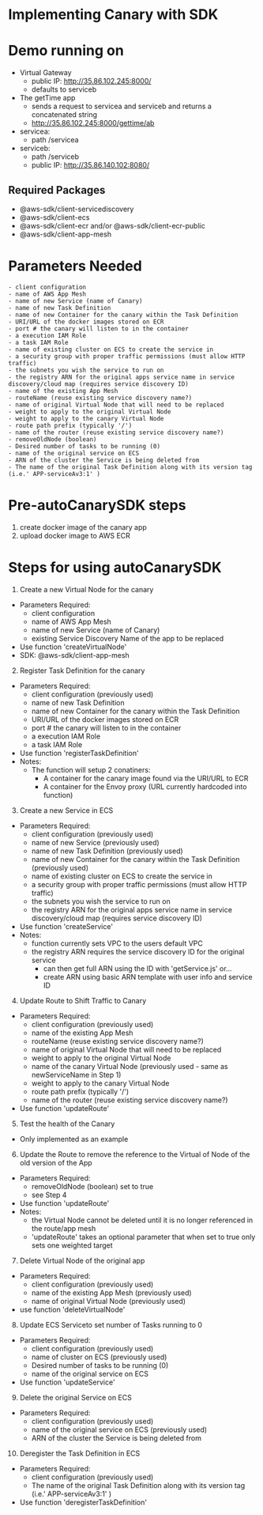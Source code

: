 # Implementing Canary with SDK

# Demo running on 
- Virtual Gateway
  - public IP: http://35.86.102.245:8000/
  - defaults to serviceb
- The getTime app 
  - sends a request to servicea and serviceb and returns a concatenated string
  - http://35.86.102.245:8000/gettime/ab
- servicea: 
  - path /servicea
- serviceb:
  - path /serviceb
  - public IP: http://35.86.140.102:8080/

## Required Packages ##
- @aws-sdk/client-servicediscovery
- @aws-sdk/client-ecs
- @aws-sdk/client-ecr and/or @aws-sdk/client-ecr-public
- @aws-sdk/client-app-mesh

# Parameters Needed
    - client configuration
    - name of AWS App Mesh
    - name of new Service (name of Canary)
    - name of new Task Definition
    - name of new Container for the canary within the Task Definition
    - URI/URL of the docker images stored on ECR
    - port # the canary will listen to in the container
    - a execution IAM Role
    - a task IAM Role
    - name of existing cluster on ECS to create the service in
    - a security group with proper traffic permissions (must allow HTTP traffic)
    - the subnets you wish the service to run on
    - the registry ARN for the original apps service name in service discovery/cloud map (requires service discovery ID)
    - name of the existing App Mesh 
    - routeName (reuse existing service discovery name?)
    - name of original Virtual Node that will need to be replaced
    - weight to apply to the original Virtual Node
    - weight to apply to the canary Virtual Node
    - route path prefix (typically '/')
    - name of the router (reuse existing service discovery name?)
    - removeOldNode (boolean)
    - Desired number of tasks to be running (0)
    - name of the original service on ECS
    - ARN of the cluster the Service is being deleted from
    - The name of the original Task Definition along with its version tag (i.e.' APP-serviceAv3:1' )

# Pre-autoCanarySDK steps
1. create docker image of the canary app
2. upload docker image to AWS ECR

# Steps for using autoCanarySDK
1. Create a new Virtual Node for the canary
  - Parameters Required:
    - client configuration
    - name of AWS App Mesh
    - name of new Service (name of Canary)
    - existing Service Discovery Name of the app to be replaced
  - Use function 'createVirtualNode'
  - SDK: @aws-sdk/client-app-mesh

2. Register Task Definition for the canary
  - Parameters Required:
    - client configuration (previously used)
    - name of new Task Definition
    - name of new Container for the canary within the Task Definition
    - URI/URL of the docker images stored on ECR
    - port # the canary will listen to in the container
    - a execution IAM Role
    - a task IAM Role
  - Use function 'registerTaskDefinition'
  - Notes:
    - The function will setup 2 conatiners:
      - A container for the canary image found via the URI/URL to ECR
      - A container for the Envoy proxy (URL currently hardcoded into function)

3. Create a new Service in ECS
  - Parameters Required:
    - client configuration (previously used)
    - name of new Service (previously used)
    - name of new Task Definition (previously used)
    - name of new Container for the canary within the Task Definition (previously used)
    - name of existing cluster on ECS to create the service in
    - a security group with proper traffic permissions (must allow HTTP traffic)
    - the subnets you wish the service to run on
    - the registry ARN for the original apps service name in service discovery/cloud map (requires service discovery ID)
  - Use function 'createService'
  - Notes:
    - function currently sets VPC to the users default VPC
    - the registry ARN requires the service discovery ID for the original service 
      - can then get full ARN using the ID with 'getService.js' or...
      - create ARN using basic ARN template with user info and service ID

4. Update Route to Shift Traffic to Canary
  - Parameters Required:
    - client configuration (previously used)
    - name of the existing App Mesh 
    - routeName (reuse existing service discovery name?)
    - name of original Virtual Node that will need to be replaced
    - weight to apply to the original Virtual Node
    - name of the canary Virtual Node (previously used - same as newServiceName in Step 1)
    - weight to apply to the canary Virtual Node
    - route path prefix (typically '/')
    - name of the router (reuse existing service discovery name?)
  - Use function 'updateRoute'

5. Test the health of the Canary
  - Only implemented as an example 

6. Update the Route to remove the reference to the Virtual of Node of the old version of the App
  - Parameters Required:
    - removeOldNode (boolean) set to true
    - see Step 4
  - Use function 'updateRoute'
  - Notes:
    - the Virtual Node cannot be deleted until it is no longer referenced in the route/app mesh
    - 'updateRoute' takes an optional parameter that when set to true only sets one weighted target

7. Delete Virtual Node of the original app
  - Parameters Required:
    - client configuration (previously used)
    - name of the existing App Mesh (previously used)
    - name of original Virtual Node (previously used)
  - use function 'deleteVirtualNode'

8. Update ECS Serviceto set number of Tasks running to 0
  - Parameters Required:
    - client configuration (previously used)
    - name of  cluster on ECS (previously used)
    - Desired number of tasks to be running (0)
    - name of the original service on ECS
  - Use function 'updateService'

9. Delete the original Service on ECS
  - Parameters Required:
    - client configuration (previously used)
    - name of the original service on ECS (previously used)
    - ARN of the cluster the Service is being deleted from
      
10. Deregister the Task Definition in ECS
  - Parameters Required:
    - client configuration (previously used)
    - The name of the original Task Definition along with its version tag (i.e.' APP-serviceAv3:1' )
  - Use function 'deregisterTaskDefinition'

